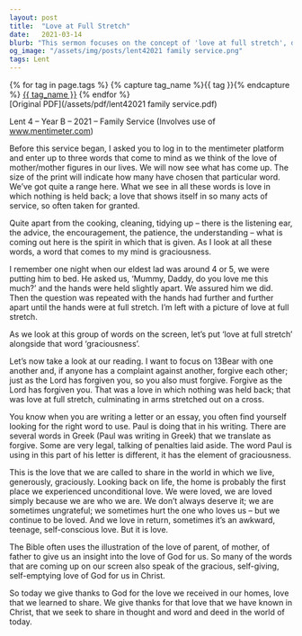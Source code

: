 ```yaml
---
layout: post
title:  "Love at Full Stretch"
date:   2021-03-14
blurb: "This sermon focuses on the concept of 'love at full stretch', drawing parallels between the love of a parent and the love of God. It emphasizes the importance of forgiveness, just as the Lord has forgiven us, and the graciousness of love. The sermon also reflects on the unconditional love experienced at home, which serves as our first encounter with such love."
og_image: "/assets/img/posts/lent42021 family service.png"
tags: Lent
---    
```

<div class="tag-pills">
  {% for tag in page.tags %}
    {% capture tag_name %}{{ tag }}{% endcapture %}
    <a href="{{ site.baseurl }}/tag/{{ tag_name }}" class="tag-pill">{{ tag_name }}</a>
  {% endfor %}
</div>
[Original PDF](/assets/pdf/lent42021 family service.pdf)

Lent 4 – Year B – 2021 – Family Service
(Involves use of www.mentimeter.com)

Before this service began, I asked you to log in to the mentimeter platform and enter up to three words that come to mind as we think of the love of mother/mother figures in our lives. We will now see what has come up. The size of the print will indicate how many have chosen that particular word. We’ve got quite a range here. What we see in all these words is love in which nothing is held back; a love that shows itself in so many acts of service, so often taken for granted.

Quite apart from the cooking, cleaning, tidying up – there is the listening ear, the advice, the encouragement, the patience, the understanding – what is coming out here is the spirit in which that is given. As I look at all these words, a word that comes to my mind is graciousness.

I remember one night when our eldest lad was around 4 or 5, we were putting him to bed. He asked us, ‘Mummy, Daddy, do you love me this much?’ and the hands were held slightly apart. We assured him we did. Then the question was repeated with the hands had further and further apart until the hands were at full stretch. I’m left with a picture of love at full stretch.

As we look at this group of words on the screen, let’s put ‘love at full stretch’ alongside that word ‘graciousness’.

Let’s now take a look at our reading. I want to focus on 13Bear with one another and, if anyone has a complaint against another, forgive each other; just as the Lord has forgiven you, so you also must forgive. Forgive as the Lord has forgiven you. That was a love in which nothing was held back; that was love at full stretch, culminating in arms stretched out on a cross.

You know when you are writing a letter or an essay, you often find yourself looking for the right word to use. Paul is doing that in his writing. There are several words in Greek (Paul was writing in Greek) that we translate as forgive. Some are very legal, talking of penalties laid aside. The word Paul is using in this part of his letter is different, it has the element of graciousness.

This is the love that we are called to share in the world in which we live, generously, graciously. Looking back on life, the home is probably the first place we experienced unconditional love. We were loved, we are loved simply because we are who we are. We don’t always deserve it; we are sometimes ungrateful; we sometimes hurt the one who loves us – but we continue to be loved. And we love in return, sometimes it’s an awkward, teenage, self-conscious love. But it is love.

The Bible often uses the illustration of the love of parent, of mother, of father to give us an insight into the love of God for us. So many of the words that are coming up on our screen also speak of the gracious, self-giving, self-emptying love of God for us in Christ.

So today we give thanks to God for the love we received in our homes, love that we learned to share. We give thanks for that love that we have known in Christ, that we seek to share in thought and word and deed in the world of today.
